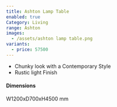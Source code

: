 ```yaml
---
title: Ashton Lamp Table
enabled: true
Category: Living
range: Ashton
images:
  - /assets/ashton lamp table.png
variants:
  - price: 57500
---
```


* Chunky look with a Contemporary Style
* Rustic light Finish


#### Dimensions

W1200xD700xH4500 mm
